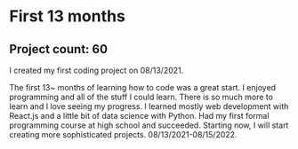 # First 13 months

## Project count: 60

I created my first coding project on 08/13/2021.

The first 13~ months of learning how to code was a great start. I enjoyed programming and all of the stuff I could learn. There is so much more to learn and I love seeing my progress. I learned mostly web development with React.js and a little bit of data science with Python. Had my first formal programming course at high school and succeeded. Starting now, I will start creating more sophisticated projects. 08/13/2021-08/15/2022.
